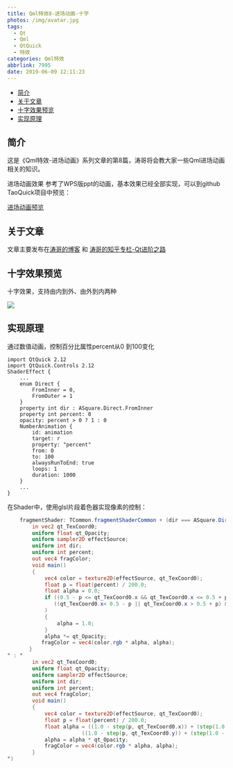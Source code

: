 ```yaml
---
title: Qml特效8-进场动画-十字
photos: /img/avatar.jpg
tags:
  - Qt
  - Qml
  - QtQuick
  - 特效
categories: Qml特效
abbrlink: 7995
date: 2019-06-09 12:11:23
---
```


- [简介](#%E7%AE%80%E4%BB%8B)
- [关于文章](#%E5%85%B3%E4%BA%8E%E6%96%87%E7%AB%A0)
- [十字效果预览](#%E5%8D%81%E5%AD%97%E6%95%88%E6%9E%9C%E9%A2%84%E8%A7%88)
- [实现原理](#%E5%AE%9E%E7%8E%B0%E5%8E%9F%E7%90%86)

## 简介

这是《Qml特效-进场动画》系列文章的第8篇，涛哥将会教大家一些Qml进场动画相关的知识。

进场动画效果 参考了WPS版ppt的动画，基本效果已经全部实现，可以到github TaoQuick项目中预览：

[进场动画预览](https://github.com/jaredtao/TaoQuick/blob/master/Preview-animation.md)

## 关于文章

文章主要发布在[涛哥的博客](https://jaredtao.github.io) 和 [涛哥的知乎专栏-Qt进阶之路](https://zhuanlan.zhihu.com/TaoQt)

## 十字效果预览

十字效果，支持由内到外、由外到内两种

![](/images/Animation/8.gif)

## 实现原理

通过数值动画，控制百分比属性percent从0 到100变化

```
import QtQuick 2.12
import QtQuick.Controls 2.12
ShaderEffect {
    ...
    enum Direct {
        FromInner = 0,
        FromOuter = 1
    }
    property int dir : ASquare.Direct.FromInner
    property int percent: 0
    opacity: percent > 0 ? 1 : 0
    NumberAnimation {
        id: animation
        target: r
        property: "percent"
        from: 0
        to: 100
        alwaysRunToEnd: true
        loops: 1
        duration: 1000
    }
    ...
}
```
在Shader中，使用glsl片段着色器实现像素的控制：

```glsl
    fragmentShader: TCommon.fragmentShaderCommon + (dir === ASquare.Direct.FromInner ? "
        in vec2 qt_TexCoord0;
        uniform float qt_Opacity;
        uniform sampler2D effectSource;
        uniform int dir;
        uniform int percent;
        out vec4 fragColor;
        void main()
        {
            vec4 color = texture2D(effectSource, qt_TexCoord0);
            float p = float(percent) / 200.0;
            float alpha = 0.0;
            if ((0.5 - p <= qt_TexCoord0.x && qt_TexCoord0.x <= 0.5 + p) ||
               ((qt_TexCoord0.x< 0.5 - p || qt_TexCoord0.x > 0.5 + p) && (0.5 - p <= qt_TexCoord0.y && qt_TexCoord0.y < 0.5 + p))
            )
            {
                alpha = 1.0;
            }
            alpha *= qt_Opacity;
           fragColor = vec4(color.rgb * alpha, alpha);
       }
" : "
        in vec2 qt_TexCoord0;
        uniform float qt_Opacity;
        uniform sampler2D effectSource;
        uniform int dir;
        uniform int percent;
        out vec4 fragColor;
        void main()
        {
            vec4 color = texture2D(effectSource, qt_TexCoord0);
            float p = float(percent) / 200.0;
            float alpha = ((1.0 - step(p, qt_TexCoord0.x)) + (step(1.0 - p, qt_TexCoord0.x))) *
                        ((1.0 - step(p, qt_TexCoord0.y)) + (step(1.0 - p, qt_TexCoord0.y)));
            alpha = alpha * qt_Opacity;
            fragColor = vec4(color.rgb * alpha, alpha);
        }
")
```
